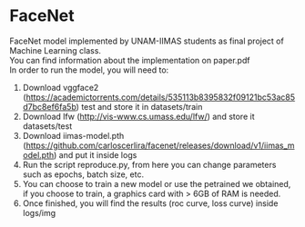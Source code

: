 # FaceNet
FaceNet model implemented by UNAM-IIMAS students as final project of Machine Learning class.  
You can find information about the implementation on paper.pdf  
In order to run the model, you will need to:
1. Download vggface2 (https://academictorrents.com/details/535113b8395832f09121bc53ac85d7bc8ef6fa5b) test and store it in datasets/train 
2. Download lfw (http://vis-www.cs.umass.edu/lfw/) and store it datasets/test 
3. Download iimas-model.pth (https://github.com/carloscerlira/facenet/releases/download/v1/iimas_model.pth) and put it inside logs
4. Run the script reproduce.py, from here you can change parameters such as epochs, batch size, etc.
5. You can choose to train a new model or use the petrained we obtained, if you choose to train, a graphics card with > 6GB of RAM is needed.
6. Once finished, you will find the results (roc curve, loss curve) inside logs/img  
